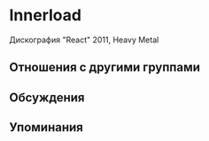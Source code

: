 # Innerload

Дискография
"React" 2011, Heavy Metal

## Отношения с другими группами


## Обсуждения


## Упоминания

